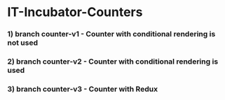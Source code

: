 # IT-Incubator-Counters #
### 1) branch counter-v1 - Counter with **conditional rendering** is not used ###
### 2) branch counter-v2 - Counter with **conditional rendering** is used ###
### 3) branch counter-v3 - Counter with **Redux** ###
